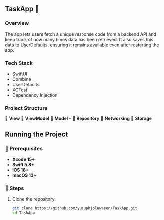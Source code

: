 ## TaskApp 🚀

### Overview  
The app lets users fetch a unique response code from a backend API and keep track of how many times data has been retrieved. It also saves this data to UserDefaults, ensuring it remains available even after restarting the app.

### Tech Stack  
- SwiftUI  
- Combine
- UserDefaults  
- XCTest  
- Dependency Injection

### Project Structure  
📂 **View** 
📂 **ViewModel** 
📂 **Model** – 
📂 **Repository** 
📂 **Networking** 
📂 **Storage** 

## Running the Project  

### 📌 Prerequisites  
- **Xcode 15+**  
- **Swift 5.8+**
- **iOS 18+**  
- **macOS 13+**  

### 📌 Steps  
1. Clone the repository:  
   ```sh
   git clone https://github.com/yusuphjoluwasen/TaskApp.git
   cd TaskApp

